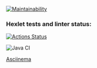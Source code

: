 [![Maintainability](https://api.codeclimate.com/v1/badges/a99a88d28ad37a79dbf6/maintainability)](https://codeclimate.com/github/codeclimate/codeclimate/maintainability)

### Hexlet tests and linter status:
[![Actions Status](https://github.com/OksanaLisevich/java-project-lvl1/workflows/hexlet-check/badge.svg)](https://github.com/OksanaLisevich/java-project-lvl1/actions)

![Java CI](https://github.com/OksanaLisevich/java-project-lvl1/actions/workflows/github-actions-demo.yml/badge.svg)

<a href=" https://asciinema.org/connect/a65707ff-dd2a-4563-bcf6-6bf71b04bd2e">Asciinema</a>

